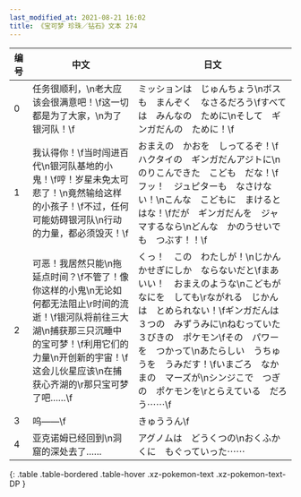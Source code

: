 ```yaml
---
last_modified_at: 2021-08-21 16:02
title: 《宝可梦 珍珠／钻石》文本 274
---
```

| 编号 | 中文 | 日文 |
| ---- | ---- | ---- |
| 0 | 任务很顺利，\n老大应该会很满意吧！\f这一切都是为了大家，\n为了银河队！\f | ミッションは　じゅんちょう\nボスも　まんぞく　なさるだろう\fすべては　みんなの　ために\nそして　ギンガだんの　ために！\f |
| 1 | 我认得你！\f当时闯进百代\n银河队基地的小鬼！\f哼！岁星未免太可悲了！\n竟然输给这样的小孩子！\f不过，任何可能妨碍银河队\n行动的力量，都必须毁灭！\f | おまえの　かおを　しってるぞ！\fハクタイの　ギンガだんアジトに\nのりこんできた　こども　だな！\fフッ！　ジュピターも　なさけない！\nこんな　こどもに　まけるとはな！\fだが　ギンガだんを　ジャマするなら\nどんな　かのうせいでも　つぶす！！\f |
| 2 | 可恶！我居然只能\n拖延点时间？\f不管了！像你这样的小鬼\n无论如何都无法阻止\r时间的流逝！\f银河队将前往三大湖\n捕获那三只沉睡中的宝可梦！\f利用它们的力量\n开创新的宇宙！\f这会儿伙星应该\n在捕获心齐湖的\r那只宝可梦了吧……\f | くっ！　この　わたしが！\nじかんかせぎにしか　ならないだと\fまあ　いい！　おまえのような\nこどもが　なにを　しても\rながれる　じかんは　とめられない！\fギンガだんは　３つの　みずうみに\nねむっていた　３びきの　ポケモン\fその　パワーを　つかって\nあたらしい　うちゅうを　うみだす！\fいまごろ　なかまの　マーズが\nシンジこで　つぎの　ポケモンを\rとらえている　だろう⋯⋯\f |
| 3 | 呜——\f | きゅううん\f |
| 4 | 亚克诺姆已经回到\n洞窟的深处去了…… | アグノムは　どうくつの\nおくふかくに　もぐっていった⋯⋯ |
{: .table .table-bordered .table-hover .xz-pokemon-text .xz-pokemon-text-DP }